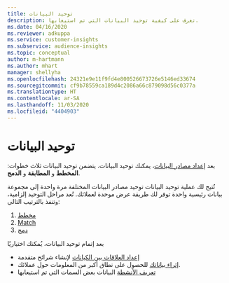 ```yaml
---
title: توحيد البيانات
description: تعرف على كيفية توحيد البيانات التي تم استيعابها.
ms.date: 04/16/2020
ms.reviewer: adkuppa
ms.service: customer-insights
ms.subservice: audience-insights
ms.topic: conceptual
author: m-hartmann
ms.author: mhart
manager: shellyha
ms.openlocfilehash: 24321e9e11f9fd4e800526673726e5146ed33674
ms.sourcegitcommit: cf9b78559ca189d4c2086a66c879098d56c0377a
ms.translationtype: HT
ms.contentlocale: ar-SA
ms.lasthandoff: 11/03/2020
ms.locfileid: "4404903"
---
```

# <a name="data-unification"></a>توحيد البيانات

بعد [إعداد مصادر البيانات](data-sources.md)، يمكنك توحيد البيانات. يتضمن توحيد البيانات ثلاث خطوات: **المخطط** و **المطابقة** و **الدمج**.

تُتيح لك عملية توحيد البيانات توحيد مصادر البيانات المختلفة مرة واحدة إلى مجموعة بيانات رئيسية واحدة توفر لك طريقة عرض موحدة لعملائك. تُعد مراحل التوحيد إلزامية، وتنفذ بالترتيب التالي:

1. [مخطط](map-entities.md)
2. [Match](match-entities.md)
3. [دمج](merge-entities.md)

بعد إتمام توحيد البيانات، يُمكنك اختياريًا

- [إعداد العلاقات بين الكيانات](relationships.md) لإنشاء شرائح متقدمة
- [إثراء بياناتك](enrichment-hub.md) للحصول على نطاق أكبر من المعلومات حول عملائك.
- [تعريف الأنشطة](activities.md) البيانات بعض السمات التي تم استيعابها
